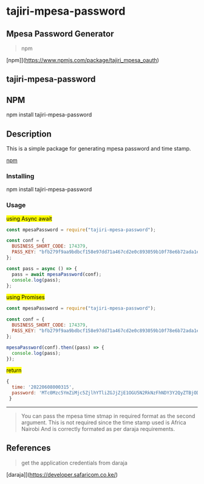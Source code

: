 # tajiri-mpesa-password

## Mpesa Password Generator

> npm

[npm]](https://www.npmjs.com/package/tajiri_mpesa_oauth)

## tajiri-mpesa-password

## NPM

npm install tajiri-mpesa-password

## Description

This is a simple package for generating mpesa password and time stamp.

[npm](https://www.npmjs.com/package/tajiri-mpesa-password)

### Installing

npm install tajiri-mpesa-password

### Usage

<mark> using Async await</mark>

```javascript
const mpesaPassword = require("tajiri-mpesa-password");

const conf = {
  BUSINESS_SHORT_CODE: 174379,
  PASS_KEY: "bfb279f9aa9bdbcf158e97dd71a467cd2e0c893059b10f78e6b72ada1ed2c919",
};

const pass = async () => {
  pass = await mpesaPassword(conf);
  console.log(pass);
};
```

<mark>using Promises</mark>

```javascript
const mpesaPassword = require("tajiri-mpesa-password");

const conf = {
  BUSINESS_SHORT_CODE: 174379,
  PASS_KEY: "bfb279f9aa9bdbcf158e97dd71a467cd2e0c893059b10f78e6b72ada1ed2c919",
};

mpesaPassword(conf).then((pass) => {
  console.log(pass);
});
```

<mark>return</mark>

```javascript
{
  time: '20220608000315',
  password: 'MTc0Mzc5YmZiMjc5ZjlhYTliZGJjZjE1OGU5N2RkNzFhNDY3Y2QyZTBjODkzMDU5YjEwZjc4ZTZiNzJhZGExZWQyYzkxOTIwMjIwNjA4MDAwMzE1'
 }
```

---

> You can pass the mpesa time stmap in required format as the second argument. This is not required since the time stamp used is Africa Nairobi And is correctly formated as per daraja requirements.

## References

> get the application credentials from daraja

[daraja]](https://developer.safaricom.co.ke/)

